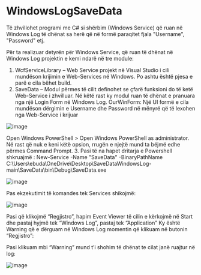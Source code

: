 # WindowsLogSaveData
Të zhvillohet programi me C# si shërbim (Windows Service) që ruan në Windows Log të dhënat sa herë që në formë paraqitet fjala "Username", "Password" etj.

Për ta realizuar detyrën për Windows Service, që ruan të dhënat në Windows Log projektin e kemi ndarë në tre module: 
1. WcfServiceLibrary – Web Service projekt në Visual Studio i cili mundëson krijimin e Web-Services në Windows. Po ashtu është pjesa e parë e cila bëhet build.
2. SaveData – Modul përmes të cilit definohet se çfarë funksioni do të ketë Web-Service i zhvilluar. Në këtë rast ky modul ruan të dhënat e pranuara nga një Login Form në Windows Log.
OurWinForm: Një UI formë e cila mundëson dërgimin e Username dhe Password në mënyrë që të lexohen nga Web-Service i krijuar

![image](https://user-images.githubusercontent.com/44554983/205511123-f0c98b98-7e85-4d34-aeca-652ce9bfe708.png)

Open Windows PowerShell > Open Windows PowerShell as administrator. Në rast që nuk e keni këtë opsion, rrugën e njejtë mund ta bëjmë edhe përmes Command Prompt.
3. Pasi të na hapet dritarja e Powershell shkruajmë : 
New-Service -Name "SaveData" -BinaryPathName C:\Users\ebuda\OneDrive\Desktop\SaveDataWindowsLog-main\SaveData\bin\Debug\SaveData.exe

![image](https://user-images.githubusercontent.com/44554983/205511166-fd215aaa-9cc1-4034-8e67-8534c52df7b5.png)

Pas ekzekutimit të komandes tek Services shikojmë:

![image](https://user-images.githubusercontent.com/44554983/205511200-13eebbe4-936b-4982-be0d-94ed66926e61.png)


Pasi që klikojmë “Regjistro”, hapim Event Viewer të cilin e kërkojmë në Start dhe pastaj hyjmë tek “Windows Log”, pastaj tek “Application”
Ky është Warning që e dërguam në Windows Log momentin që klikuam në butonin “Regjistro”:

Pasi klikuam mbi “Warning”  mund t’i shohim të dhënat te cilat janë ruajtur në log:


![image](https://user-images.githubusercontent.com/44554983/205511267-e84fc0e9-c1af-47f2-8657-788befb6aa9c.png)
